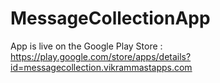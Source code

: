 # MessageCollectionApp


App is live on the Google Play Store :
https://play.google.com/store/apps/details?id=messagecollection.vikrammastapps.com


